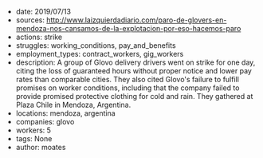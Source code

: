 - date: 2019/07/13
- sources: http://www.laizquierdadiario.com/paro-de-glovers-en-mendoza-nos-cansamos-de-la-explotacion-por-eso-hacemos-paro
- actions: strike
- struggles: working_conditions, pay_and_benefits
- employment_types: contract_workers, gig_workers
- description: A group of Glovo delivery drivers went on strike for one day, citing the loss of guaranteed hours without proper notice and lower pay rates than comparable cities. They also cited Glovo's failure to fulfill promises on worker conditions, including that the company failed to provide promised protective clothing for cold and rain. They gathered at Plaza Chile in Mendoza, Argentina.
- locations: mendoza, argentina
- companies: glovo
- workers: 5
- tags: None
- author: moates
